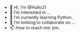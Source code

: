 - 👋 Hi, I’m @Hullo21
- 👀 I’m interested in ...
- 🌱 I’m currently learning Python.
- 💞️ I’m looking to collaborate on ...
- 📫 How to reach me: pm.

<!---
Hullo21/Hullo21 is a ✨ special ✨ repository because its `README.md` (this file) appears on your GitHub profile.
You can click the Preview link to take a look at your changes.
--->
